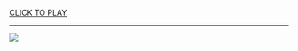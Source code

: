 
<a href="https://premium76.site?title=unblocked_rhythm_games&ref=13M">CLICK TO PLAY</a></h3>
<hr>

<a href="https://premium76.site?title=unblocked_rhythm_games&ref=13M"><img src="https://clearcache.store/games.png"></a>


